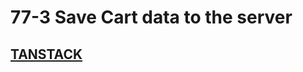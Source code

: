 # 77-3 Save Cart data to the server

## [TANSTACK](https://tanstack.com/query/v4/docs/react/guides/queries)

